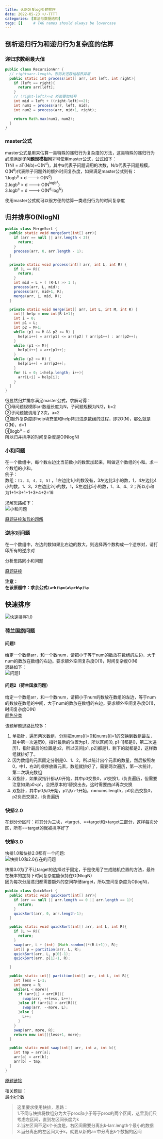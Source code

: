 ```yaml
---
title: 认识O(NlogN)的排序
date: 2022-05-23 +/-TTTT
categories: [算法与数据结构]
tags: []     # TAG names should always be lowercase
---
```


## 剖析递归行为和递归行为复杂度的估算
### 递归求数组最大值
```java
public class RecursionArr {
  // right<arr.length，否则发送数组越界异常
  public static int process(int[] arr, int left, int right){
    if (left == right){
      return arr[left];
    }
    // (right-left)>>2 外面要加括号
    int mid = left + ((right-left)>>2);
    int num1 = process(arr, left, mid);
    int num2 = process(arr, mid+1, right);

    return Math.max(num1, num2);
  }
}
```

### master公式
master公式是用来估算一类特殊的递归行为复杂度的方法，这类特殊的递归行为必须满足**子问题规模相同**才可使用master公式，公式如下：<br>
T(N) = aT(N/b)+O(N<sup>d</sup>)，其中a代表子问题调用的次数，N/b代表子问题规模，O(N<sup>d</sup>)代表除子问题外的额外时间复杂度，如果满足master公式则有：<br>
1.logb<sup>a</sup> < d ---> O(N<sup>d</sup>)<br>
2.logb<sup>a</sup> > d ---> O(N<sup>logb<sup>a</sup></sup>)<br>
3.logb<sup>a</sup> = d ---> O(N<sup>d</sup>·log<sup>N</sup>)

使用master公式就可以很方便的估算一类递归行为的时间复杂度

## 归并排序O(NlogN)
```java
public class MergeSort {
  public static void mergeSort(int[] arr){
    if (arr == null || arr.length < 2){
      return;
    }
    process(arr, 0, arr.length - 1);
  }

  private static void process(int[] arr, int L, int R) {
    if (L == R){
      return;
    }
    int mid = L + ( (R-L) >> 1 );
    process(arr, L, mid);
    process(arr, mid+1, R);
    merge(arr, L, mid, R);
  }

  private static void merge(int[] arr, int L, int M, int R) {
    int[] help = new int[R-L+1];
    int i = 0;
    int p1 = L;
    int p2 = M+1;
    while (p1 <= M && p2 <= R) {
      help[i++] = arr[p1] <= arr[p2] ? arr[p1++] : arr[p2++];
    }
    while (p1 <= M){
      help[i++] = arr[p1++];
    }
    while (p2 <= R) {
      help[i++] = arr[p2++];
    }
    for (i = 0; i<help.length; i++){
      arr[L+i] = help[i];
    }
  }
}
```

很显然归并排序满足master公式，求解可得：<br>
①母问题规模即arr数组长度为N，子问题规模为N/2，b=2<br>
②子问题被调用了2次，a=2<br>
③额外复杂度即help填充值和help拷贝进原数组的过程，即2O(N)，那么就是O(N)，d=1<br>
④logb<sup>a</sup> = d<br>
所以归并排序的时间复杂度是O(NlogN)

### 小和问题
在一个数组中，每个数左边比当前数小的数累加起来，叫做这个数组的小和。求一个数组的小和。<br>
例子：<br>
数组：`[1, 3, 4, 2, 5]` ，1左边比1小的数没有，3左边比3小的数，1，4左边比4小的数，1、3，2左边比2小的数，1，5左边比5小的数，1、3、4、2；所以小和为1+1+3+1+1+3+4+2=16

求解思路如下：<br>
![小和问题](/blog/202205232019132.jpg "小和问题")

[原题链接和我的题解](https://www.nowcoder.com/profile/158254330/codeBookDetail?submissionId=144632656)

### 逆序对问题
在一个数组中，左边的数如果比右边的数大，则选择两个数构成一个逆序对，请打印所有的逆序对

分析思路同小和问题

[原题链接](https://www.nowcoder.com/profile/158254330/codeBookDetail?submissionId=144644486)

**注意：<br>
在该原题中：求余公式`(a+b)%p=(a%p+b%p)%p`**

## 快速排序
![快速排序1.0](/blog/202207061504934.jpg "快速排序1.0")

### 荷兰国旗问题
#### 问题1
给定一个数组arr，和一个数num，请把小于等于num的数放在数组的左边，大于num的数放在数组的右边。要求额外空间复杂度O(1)，时间复杂度O(N)<br>
思路如下：<br>
![问题1](/blog/202205232048611.jpg "问题1")

#### 问题2（荷兰国旗问题）
给定一个数组arr，和一个数num，请把小于num的数放在数组的左边，等于num的数放在数组的中间，大于num的数放在数组的右边。要求额外空间复杂度O(1)，时间复杂度O(N)<br>
[颜色分类](https://leetcode.cn/problems/sort-colors/)

该题解题思路比较多：<br>
1. 单指针，遍历两次数组，分别把nums\[i\]=0和nums\[i\]=1的交换到数组最左，其中第一次遍历0，指针最后的位置为p1，所以区间\[0, p1-1\]都是0，第二次遍历1，指针最后的位置是p2，所以区间\[p1, p2\]都是1，剩下的就都是2，这样数组就排好了。
2. 因为数组的元素固定分别是0、1、2，所以统计出个元素的数量，然后按照左0，中1，右2的顺序放置元素，数组就排好了，需要两次遍历，第一次统计，第二次填充数组
3. 双指针，如果双指针都从0开始，其中p0交换0，p1交换1，i负责遍历，但需要注意如果p0\<p1，会把原本的1替换出去，这时需要由p1再次交换
4. 双指针，其中p0从0开始，p2从n-1开始，n\=nums.length，p0负责交换0，p2负责交换2，i负责遍历

### 快排2.0
在划分分区时：将其分为三块，\<target、==target和>target三部分，这样每次分区，所有==target的就被排序好了

### 快排3.0
快排1.0和快排2.0都有一个问题:<br>
![快排1.0和2.0存在的问题](/blog/202207061515949.png "快排1.0和2.0存在的问题")

快排3.0为了不让target的选择过于固定，于是使用了生成随机位置的方法，最终在概率的加持下时间复杂度能保持在O(NlogN)<br>
因为每次分层递归都需要额外的空间存储target，所以空间复杂度为O(logN)，

```java
public class QuickSort {
  public static void quickSort(int[] arr){
    if (arr == null || arr.length == 0 || arr.length == 1){
      return;
    }
    quickSort(arr, 0, arr.length-1);
  }

  public static void quickSort(int[] arr, int L, int R){
    if (L >= R){
      return;
    }
    swap(arr, L + (int) (Math.random()*(R-L+1)), R);
    int[] p = partition(arr, L, R);
    quickSort(arr, L, p[0]-1);
    quickSort(arr, p[1]+1, R);

  }

  public static int[] partition(int[] arr, int L, int R){
    int less = L-1;
    int more = R;
    while(L < more){
      if (arr[L] < arr[R]){
        swap(arr, ++less, L++);
      }else if (arr[L] > arr[R]){
        swap(arr, --more, L);
      }else {
        L++;
      }
    }
    swap(arr, more, R);
    return new int[]{less+1, more};
  }

  public static void swap(int[] arr, int a, int b){
    int tmp = arr[a];
    arr[a] = arr[b];
    arr[b] = tmp;
  }
}
```

[原题链接](https://www.nowcoder.com/questionTerminal/508f66c6c93d4191ab25151066cb50ef)

相关题目：<br>
[最小k个数](https://leetcode.cn/problems/smallest-k-lcci/)
> 这里要求使用快排，思路：<br>
> 1.不同与快排将数组分为大于prox和小于等于prox的两个区间，这里我们只考虑左区间，直到左区间长度为k<br>
> 2.当左区间不足k个长度是，右区间需要分离出k-larr.length个最小的数据<br>
> 3.当分离出的左区间大于k，就要从新的arr中分离出k个数据的区间